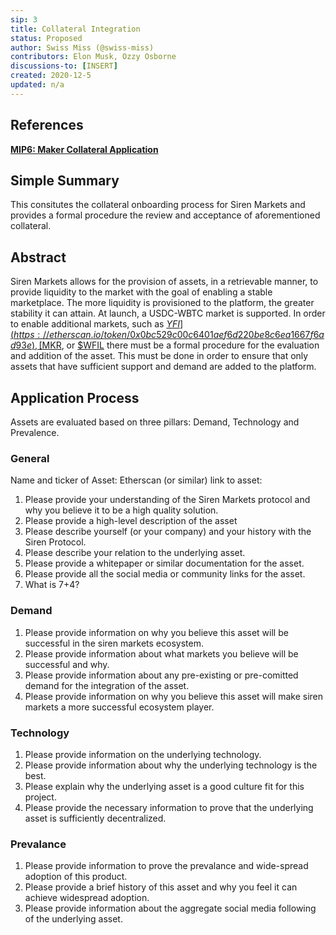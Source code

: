 ```yaml
---
sip: 3
title: Collateral Integration
status: Proposed
author: Swiss Miss (@swiss-miss)
contributors: Elon Musk, Ozzy Osborne
discussions-to: [INSERT]
created: 2020-12-5
updated: n/a
---
```


## References
**[MIP6: Maker Collateral Application](https://github.com/makerdao/mips/blob/master/MIP6/mip6.md)**  

## Simple Summary

This consitutes the collateral onboarding process for Siren Markets and provides a formal procedure the review and acceptance of aforementioned collateral.

## Abstract

Siren Markets allows for the provision of assets, in a retrievable manner, to provide liquidity to the market with the goal of enabling a stable marketplace. The more liquidity is provisioned to the platform, the greater stability it can attain. At launch, a USDC-WBTC market is supported. In order to enable additional markets, such as [$YFI](https://etherscan.io/token/0x0bc529c00c6401aef6d220be8c6ea1667f6ad93e), [$MKR](https://etherscan.io/token/0x9f8f72aa9304c8b593d555f12ef6589cc3a579a2), or [$WFIL](https://etherscan.io/token/0x6e1A19F235bE7ED8E3369eF73b196C07257494DE) there must be a formal procedure for the evaluation and addition of the asset. This must be done in order to ensure that only assets that have sufficient support and demand are added to the platform.

## Application Process

Assets are evaluated based on three pillars: Demand, Technology and Prevalence. 

### General

Name and ticker of Asset: <INSERT NAME AND TICKER>
Etherscan (or similar) link to asset: <INSERT LINK>

1. Please provide your understanding of the Siren Markets protocol and why you believe it to be a high quality solution.
2. Please provide a high-level description of the asset
3. Please describe yourself (or your company) and your history with the Siren Protocol.
4. Please describe your relation to the underlying asset.
5. Please provide a whitepaper or similar documentation for the asset.
6. Please provide all the social media or community links for the asset.
7. What is 7+4?

### Demand

1. Please provide information on why you believe this asset will be successful in the siren markets ecosystem.
2. Please provide information about what markets you believe will be successful and why.
3. Please provide information about any pre-existing or pre-comitted demand for the integration of the asset.
4. Please provide information on why you believe this asset will make siren markets a more successful ecosystem player.

### Technology

1. Please provide information on the underlying technology.
2. Please provide information about why the underlying technology is the best. 
3. Please explain why the underlying asset is a good culture fit for this project.
4. Please provide the necessary information to prove that the underlying asset is sufficiently decentralized.

### Prevalance

1. Please provide information to prove the prevalance and wide-spread adoption of this product.
2. Please provide a brief history of this asset and why you feel it can achieve widespread adoption.
3. Please provide information about the aggregate social media following of the underlying asset. 

